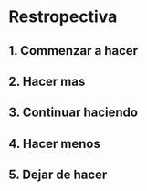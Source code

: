 # Restropectiva

## 1. Commenzar a hacer

## 2. Hacer mas

## 3. Continuar haciendo

## 4. Hacer menos 

## 5. Dejar de hacer 